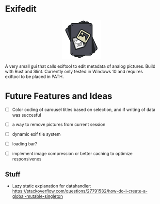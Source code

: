 # Exifedit 

<p align="center">
  <img src="recources\ExifToolIcon.png">
</p>

A very small gui that calls exiftool to edit metadata of analog pictures. Build with Rust and Slint. Currently only tested in Windows 10 and requires exiftool to be placed in PATH.

# Future Features and Ideas
- [ ] Color coding of carousel titles based on selection, and if writing of data was succesful
- [ ] a way to remove pictures from current session

- [ ] dynamic exif tile system

- [ ] loading bar? 
- [ ] implement image compression or better caching to optimize responsivenes

## Stuff
- Lazy static explanation for datahandler: https://stackoverflow.com/questions/27791532/how-do-i-create-a-global-mutable-singleton